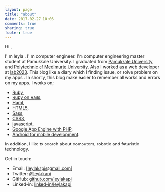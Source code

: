 ```yaml
---
layout: page
title: "about"
date: 2017-02-27 10:06
comments: true
sharing: true
footer: true
---
```

Hi ,

I' m leyla . I' m computer engineer. I'm computer engineering master student at Pamukkale University. I graduated from  [Pamukkale University](http://www.pau.edu.tr) and [Polytechnic of Medimurje University](http://www.mev.hr/).
Also I worked as a web developer at [lab2023](http://www.lab2023.com/). This blog like a diary which I finding issue, or solve problem on my apps . In shortly, this blog make easier to remember all works and errors on my apps.
I works on;

- [Ruby](https://www.ruby-lang.org/en/),
- [Ruby on Rails](http://rubyonrails.org/), 
- [Haml](http://haml.info/), 
- [HTML5](http://en.wikipedia.org/wiki/HTML5), 
- [Sass](http://sass-lang.com/), 
- [CSS3](http://en.wikipedia.org/wiki/CSS_Animations), 
- [javascript](http://www.javascriptsource.com/),
- [Google App Engine with PHP](https://cloud.google.com/appengine/docs/php/),
- [Android for mobile development](http://www.android.com/).

In addition, I like to search about computers, robotic and futuristic technology.
 
Get in touch:

- Email: [leylakapi@gmail.com]
- Twitter: [@leylakapi](http://twitter.com/leylakapi)
- GitHub: [github.com/leylakapi](http://github.com/leylakapi)
- Linked-in: [linked-in/leylakapi](https://www.linkedin.com/in/leylakapi)
